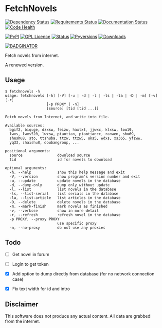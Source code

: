 FetchNovels
===========

[![Dependency Status](https://dependencyci.com/github/wangjiezhe/FetchNovels/badge)](https://dependencyci.com/github/wangjiezhe/FetchNovels)
[![Requirements Status](https://requires.io/github/wangjiezhe/FetchNovels/requirements.svg?branch=master)](https://requires.io/github/wangjiezhe/FetchNovels/requirements/?branch=master)
[![Documentation Status](https://readthedocs.org/projects/docs/badge/?version=latest)](http://fetchnovels.readthedocs.io/en/latest/?badge=latest)
[![Code Health](https://landscape.io/github/wangjiezhe/FetchNovels/master/landscape.svg?style=flat)](https://landscape.io/github/wangjiezhe/FetchNovels/master)

[![PyPI](https://img.shields.io/pypi/v/FetchNovels.svg)](https://pypi.python.org/pypi/FetchNovels)
[![GPL Licence](https://img.shields.io/pypi/l/FetchNovels.svg)](https://www.gnu.org/licenses/gpl-3.0.en.html)
[![Status](https://img.shields.io/pypi/status/FetchNovels.svg)](https://pypi.python.org/pypi/FetchNovels)
[![Pyversions](https://img.shields.io/pypi/pyversions/FetchNovels.svg)](https://pypi.python.org/pypi/FetchNovels)
[![Downloads](https://img.shields.io/pypi/dm/FetchNovels.svg)](https://pypi.python.org/pypi/FetchNovels)

[![BADGINATOR](https://badginator.herokuapp.com/wangjiezhe/FetchNovels.svg)](https://github.com/defunctzombie/badginator)

Fetch novels from internet.

A renewed version.


Usage
-----

    $ fetchnovels -h
    usage: fetchnovels [-h] [-V] [-u | -d | -l | -ls | -la | -D | -m] [-v] [-r]
                       [-p PROXY | -n]
                       [source] [tid [tid ...]]

    Fetch novels from Internet, and write into file.

    Available sources:
      bgif2, biquge, dzxsw, feizw, haxtxt, jjwxc, klxsw, lou19,
      lwxs, lwxs520, lwxsw, piaotian, piaotiancc, ranwen, shu69,
      shushu8, sto, ttshuba, ttzw, ttzw5, uks5, wdxs, xs365, yfzww,
      yq33, zhaishu8, doubangroup, ...

    positional arguments:
      source                download source
      tid                   id for novels to download

    optional arguments:
      -h, --help            show this help message and exit
      -V, --version         show program's version number and exit
      -u, --update          update novels in the database
      -d, --dump-only       dump only without update
      -l, --list            list novels in the database
      -ls, --list-serial    list serials in the database
      -la, --list-article   list articles in the database
      -D, --delete          delete novels in the database
      -m, --mark-finish     mark novels as finished
      -v, --verbose         show in more detail
      -r, --refresh         refresh novel in the database
      -p PROXY, --proxy PROXY
                            use specific proxy
      -n, --no-proxy        do not use any proxies


Todo
----

* [ ] Get novel in forum
* [ ] Login to get token
* [x] Add option to dump directly from database (for no network connection case)
* [x] Fix text width for id and intro


Disclaimer
----------

This software does not produce any actual content.
All data are grabbed from the internet.

